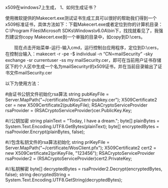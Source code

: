 x509在windows7上生成，
1、如何生成证书？ 

  使用微软提供的Makecert.exe测试证书生成工具可以很好的帮助我们得到一个x509标准证书，具体方法如下：下载Makecert.exe或者定位到你的计算机目录：C:\Program Files\Microsoft SDKs\Windows\v6.0A\bin下，找找就看见了，我强烈建议你copy Makecert.exe到一个单独的目录中，如copy到D:\\cers。

  　　现在点击开始菜单-运行-输入cmd，运行控制台应用程序，定位到D:\\cers，在控制台输入：makecert -r  -pe  -$  individual -n “CN=mailSecurity” -sky exchange -sr currentuser -ss my mailSecurity.cer，即可在当前用户证书存储区下的个人区中生成一个名为mailSecurityr的x509证书，并在当前目录输出了证书文件mailSecurity.cer

以下为使用方法：

#由证书公钥文件初始化rsa算法
string pubKeyFile = Server.MapPath("~/certificate/WosClient-pubkey.cer");
X509Certificate2 cer = new X509Certificate2(pubKeyFile);
RSACryptoServiceProvider rsaProvider = (RSACryptoServiceProvider)cer.PublicKey.Key;


#//公钥加密
string plainText = "Today, I have a dream.";
byte[] plainBytes = System.Text.Encoding.UTF8.GetBytes(plainText);
byte[] encryptedBytes = rsaProvider.Encrypt(plainBytes, false);


#//包含私钥文件的rsa算法初始化
string priKeyFile = Server.MapPath("~/certificate/WosClient.pfx");
X509Certificate2 cert2 = new X509Certificate2(priKeyFile, "123456");
RSACryptoServiceProvider rsaProvider2 = (RSACryptoServiceProvider)cert2.PrivateKey;


#//私钥解密
byte[] decryptedBytes = rsaProvider2.Decrypt(encryptedBytes, false);
string decryptedString = System.Text.Encoding.UTF8.GetString(decryptedBytes);

